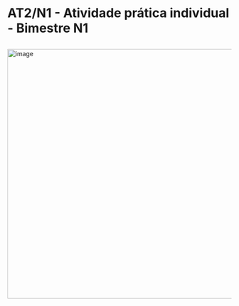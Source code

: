 # AT2/N1 - Atividade prática individual - Bimestre N1

## 
<img width="561" alt="image" src="https://github.com/GustavoHoreste/AT2-N1/assets/101297032/56d402fb-74f8-42f0-94fb-26e0b6c29516">

